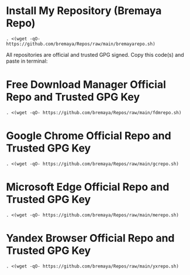 # Install My Repository (Bremaya Repo)
```
. <(wget -qO- https://github.com/bremaya/Repos/raw/main/bremayarepo.sh)
```
All repositories are official and trusted GPG signed.
Copy this code(s) and paste in terminal:
# Free Download Manager Official Repo and Trusted GPG Key
```
. <(wget -qO- https://github.com/bremaya/Repos/raw/main/fdmrepo.sh)
```
# Google Chrome Official Repo and Trusted GPG Key
```
. <(wget -qO- https://github.com/bremaya/Repos/raw/main/gcrepo.sh)
```
# Microsoft Edge Official Repo and Trusted GPG Key
```
. <(wget -qO- https://github.com/bremaya/Repos/raw/main/merepo.sh)
```
# Yandex Browser Official Repo and Trusted GPG Key
```
. <(wget -qO- https://github.com/bremaya/Repos/raw/main/yxrepo.sh)
```

